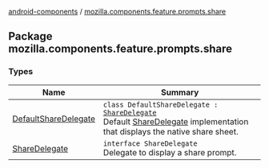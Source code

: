 [android-components](../index.md) / [mozilla.components.feature.prompts.share](./index.md)

## Package mozilla.components.feature.prompts.share

### Types

| Name | Summary |
|---|---|
| [DefaultShareDelegate](-default-share-delegate/index.md) | `class DefaultShareDelegate : `[`ShareDelegate`](-share-delegate/index.md)<br>Default [ShareDelegate](-share-delegate/index.md) implementation that displays the native share sheet. |
| [ShareDelegate](-share-delegate/index.md) | `interface ShareDelegate`<br>Delegate to display a share prompt. |
